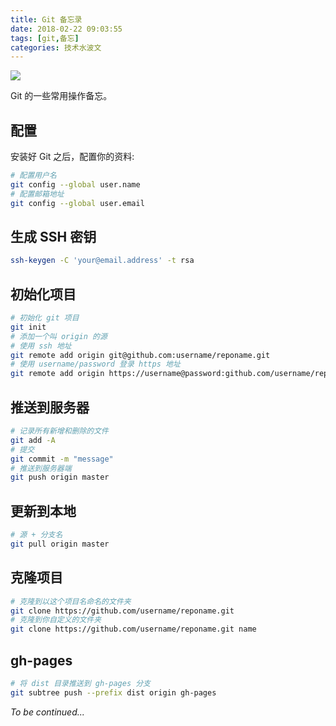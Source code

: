 ```yaml
---
title: Git 备忘录
date: 2018-02-22 09:03:55
tags: [git,备忘]
categories: 技术水波文
---
```


![](/git-memo/header-img.jpg)

Git 的一些常用操作备忘。

## 配置

安装好 Git 之后，配置你的资料:

```bash
# 配置用户名
git config --global user.name
# 配置邮箱地址
git config --global user.email
```

## 生成 SSH 密钥

```bash
ssh-keygen -C 'your@email.address' -t rsa
```

## 初始化项目

```bash
# 初始化 git 项目
git init
# 添加一个叫 origin 的源
# 使用 ssh 地址
git remote add origin git@github.com:username/reponame.git
# 使用 username/password 登录 https 地址
git remote add origin https://username@password:github.com/username/reponame.git
```

## 推送到服务器

```bash
# 记录所有新增和删除的文件
git add -A
# 提交
git commit -m "message"
# 推送到服务器端
git push origin master
```

## 更新到本地

```bash
# 源 + 分支名
git pull origin master
```

## 克隆项目

```bash
# 克隆到以这个项目名命名的文件夹
git clone https://github.com/username/reponame.git
# 克隆到你自定义的文件夹
git clone https://github.com/username/reponame.git name
```

## gh-pages

```bash
# 将 dist 目录推送到 gh-pages 分支
git subtree push --prefix dist origin gh-pages
```

*To be continued...*